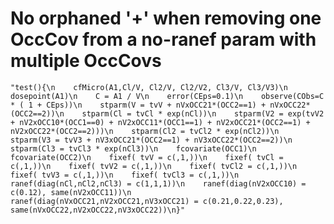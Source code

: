# No orphaned '+' when removing one OccCov from a no-ranef param with multiple OccCovs

    "test(){\n    cfMicro(A1,Cl/V, Cl2/V, Cl2/V2, Cl3/V, Cl3/V3)\n    dosepoint(A1)\n    C = A1 / V\n    error(CEps=0.1)\n    observe(CObs=C * ( 1 + CEps))\n    stparm(V = tvV + nVxOCC21*(OCC2==1) + nVxOCC22*(OCC2==2))\n    stparm(Cl = tvCl * exp(nCl))\n    stparm(V2 = exp(tvV2 + nV2xOCC10*(OCC1==0) + nV2xOCC11*(OCC1==1) + nV2xOCC21*(OCC2==1) + nV2xOCC22*(OCC2==2)))\n    stparm(Cl2 = tvCl2 * exp(nCl2))\n    stparm(V3 = tvV3 + nV3xOCC21*(OCC2==1) + nV3xOCC22*(OCC2==2))\n    stparm(Cl3 = tvCl3 * exp(nCl3))\n    fcovariate(OCC1)\n    fcovariate(OCC2)\n    fixef( tvV = c(,1,))\n    fixef( tvCl = c(,1,))\n    fixef( tvV2 = c(,1,))\n    fixef( tvCl2 = c(,1,))\n    fixef( tvV3 = c(,1,))\n    fixef( tvCl3 = c(,1,))\n    ranef(diag(nCl,nCl2,nCl3) = c(1,1,1))\n    ranef(diag(nV2xOCC10) = c(0.12), same(nV2xOCC11))\n    ranef(diag(nVxOCC21,nV2xOCC21,nV3xOCC21) = c(0.21,0.22,0.23), same(nVxOCC22,nV2xOCC22,nV3xOCC22))\n}"

